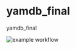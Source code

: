 # yamdb_final
yamdb_final

![example workflow](https://github.com/GEGorm/yamdb_final/actions/workflows/yamdb_workflow.yml/badge.svg)
